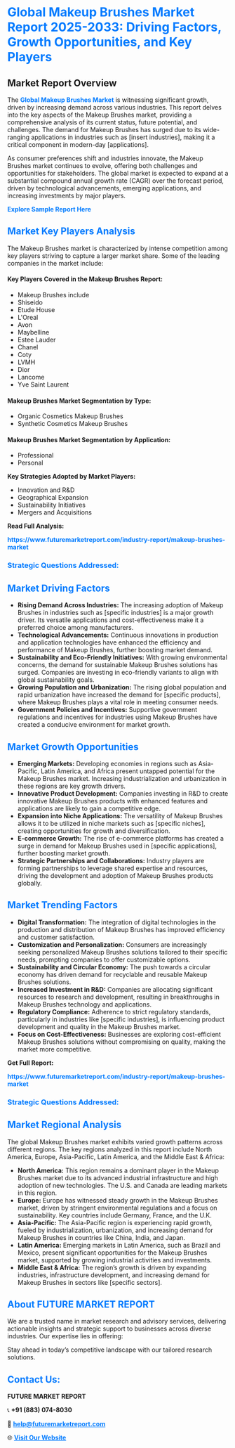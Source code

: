<h1 style="color: #007BFF;">Global Makeup Brushes Market Report 2025-2033: Driving Factors, Growth Opportunities, and Key Players</h1>

<section id="overview">
<h2>Market Report Overview</h2>
<p>The <a href="https://www.futuremarketreport.com/industry-report/makeup-brushes-market" style="color: #007BFF; text-decoration: none;"><strong>Global Makeup Brushes Market</strong></a> is witnessing significant growth, driven by increasing demand across various industries. This report delves into the key aspects of the Makeup Brushes market, providing a comprehensive analysis of its current status, future potential, and challenges. The demand for Makeup Brushes has surged due to its wide-ranging applications in industries such as [insert industries], making it a critical component in modern-day [applications].</p>
<p>As consumer preferences shift and industries innovate, the Makeup Brushes market continues to evolve, offering both challenges and opportunities for stakeholders. The global market is expected to expand at a substantial compound annual growth rate (CAGR) over the forecast period, driven by technological advancements, emerging applications, and increasing investments by major players.</p>
</section>

<section id="overview">
<p><a href="https://www.futuremarketreport.com/request-sample/reportId=100070" style="color: #007BFF; text-decoration: none;"><strong>Explore Sample Report Here</strong></a></p>
</section>

<section id="key-players">
<h2 style="color: #007BFF;">Market Key Players Analysis</h2>
<p>The Makeup Brushes market is characterized by intense competition among key players striving to capture a larger market share. Some of the leading companies in the market include:</p>
<h4>Key Players Covered in the Makeup Brushes Report:</h4>
<ul><li>Makeup Brushes include</li><li>Shiseido</li><li>Etude House</li><li>L&#039;Oreal</li><li>Avon</li><li>Maybelline</li><li>Estee Lauder</li><li>Chanel</li><li>Coty</li><li>LVMH</li><li>Dior</li><li>Lancome</li><li>Yve Saint Laurent</li></ul>
<h4>Makeup Brushes Market Segmentation by Type:</h4>
<ul><li>Organic Cosmetics Makeup Brushes</li><li>Synthetic Cosmetics Makeup Brushes</li></ul>

<h4>Makeup Brushes Market Segmentation by Application:</h4>
<ul><li>Professional</li><li>Personal</li></ul>
<p><strong>Key Strategies Adopted by Market Players:</strong></p>
<ul>
<li>Innovation and R&D</li>
<li>Geographical Expansion</li>
<li>Sustainability Initiatives</li>
<li>Mergers and Acquisitions</li>
</ul>
</section>

<section>
<p><strong>Read Full Analysis: </strong></p><a href="https://www.futuremarketreport.com/industry-report/makeup-brushes-market" style="color: #007BFF; text-decoration: none;"><strong>https://www.futuremarketreport.com/industry-report/makeup-brushes-market</strong></a>
<h3 style="color: #007BFF;">Strategic Questions Addressed:</h3>
</section>

<section id="driving-factors">
<h2 style="color: #007BFF;">Market Driving Factors</h2>
<ul>
<li><strong>Rising Demand Across Industries:</strong> The increasing adoption of Makeup Brushes in industries such as [specific industries] is a major growth driver. Its versatile applications and cost-effectiveness make it a preferred choice among manufacturers.</li>
<li><strong>Technological Advancements:</strong> Continuous innovations in production and application technologies have enhanced the efficiency and performance of Makeup Brushes, further boosting market demand.</li>
<li><strong>Sustainability and Eco-Friendly Initiatives:</strong> With growing environmental concerns, the demand for sustainable Makeup Brushes solutions has surged. Companies are investing in eco-friendly variants to align with global sustainability goals.</li>
<li><strong>Growing Population and Urbanization:</strong> The rising global population and rapid urbanization have increased the demand for [specific products], where Makeup Brushes plays a vital role in meeting consumer needs.</li>
<li><strong>Government Policies and Incentives:</strong> Supportive government regulations and incentives for industries using Makeup Brushes have created a conducive environment for market growth.</li>
</ul>
</section>

<section id="growth-opportunities">
<h2 style="color: #007BFF;">Market Growth Opportunities</h2>
<ul>
<li><strong>Emerging Markets:</strong> Developing economies in regions such as Asia-Pacific, Latin America, and Africa present untapped potential for the Makeup Brushes market. Increasing industrialization and urbanization in these regions are key growth drivers.</li>
<li><strong>Innovative Product Development:</strong> Companies investing in R&D to create innovative Makeup Brushes products with enhanced features and applications are likely to gain a competitive edge.</li>
<li><strong>Expansion into Niche Applications:</strong> The versatility of Makeup Brushes allows it to be utilized in niche markets such as [specific niches], creating opportunities for growth and diversification.</li>
<li><strong>E-commerce Growth:</strong> The rise of e-commerce platforms has created a surge in demand for Makeup Brushes used in [specific applications], further boosting market growth.</li>
<li><strong>Strategic Partnerships and Collaborations:</strong> Industry players are forming partnerships to leverage shared expertise and resources, driving the development and adoption of Makeup Brushes products globally.</li>
</ul>
</section>

<section id="trending-factors">
<h2 style="color: #007BFF;">Market Trending Factors</h2>
<ul>
<li><strong>Digital Transformation:</strong> The integration of digital technologies in the production and distribution of Makeup Brushes has improved efficiency and customer satisfaction.</li>
<li><strong>Customization and Personalization:</strong> Consumers are increasingly seeking personalized Makeup Brushes solutions tailored to their specific needs, prompting companies to offer customizable options.</li>
<li><strong>Sustainability and Circular Economy:</strong> The push towards a circular economy has driven demand for recyclable and reusable Makeup Brushes solutions.</li>
<li><strong>Increased Investment in R&D:</strong> Companies are allocating significant resources to research and development, resulting in breakthroughs in Makeup Brushes technology and applications.</li>
<li><strong>Regulatory Compliance:</strong> Adherence to strict regulatory standards, particularly in industries like [specific industries], is influencing product development and quality in the Makeup Brushes market.</li>
<li><strong>Focus on Cost-Effectiveness:</strong> Businesses are exploring cost-efficient Makeup Brushes solutions without compromising on quality, making the market more competitive.</li>
</ul>
</section>

<section>
<p><strong>Get Full Report: </strong></p><a href="https://www.futuremarketreport.com/industry-report/makeup-brushes-market" style="color: #007BFF; text-decoration: none;"><strong>https://www.futuremarketreport.com/industry-report/makeup-brushes-market</strong></a>
<h3 style="color: #007BFF;">Strategic Questions Addressed:</h3>
</section>


<section id="regional-analysis">
<h2 style="color: #007BFF;">Market Regional Analysis</h2>
<p>The global Makeup Brushes market exhibits varied growth patterns across different regions. The key regions analyzed in this report include North America, Europe, Asia-Pacific, Latin America, and the Middle East & Africa:</p>
<ul>
<li><strong>North America:</strong> This region remains a dominant player in the Makeup Brushes market due to its advanced industrial infrastructure and high adoption of new technologies. The U.S. and Canada are leading markets in this region.</li>
<li><strong>Europe:</strong> Europe has witnessed steady growth in the Makeup Brushes market, driven by stringent environmental regulations and a focus on sustainability. Key countries include Germany, France, and the U.K.</li>
<li><strong>Asia-Pacific:</strong> The Asia-Pacific region is experiencing rapid growth, fueled by industrialization, urbanization, and increasing demand for Makeup Brushes in countries like China, India, and Japan.</li>
<li><strong>Latin America:</strong> Emerging markets in Latin America, such as Brazil and Mexico, present significant opportunities for the Makeup Brushes market, supported by growing industrial activities and investments.</li>
<li><strong>Middle East & Africa:</strong> The region’s growth is driven by expanding industries, infrastructure development, and increasing demand for Makeup Brushes in sectors like [specific sectors].</li>
</ul>
</section>

<footer>
<h2 style="color: #007BFF;">About FUTURE MARKET REPORT</h2>
<p>We are a trusted name in market research and advisory services, delivering actionable insights and strategic support to businesses across diverse industries. Our expertise lies in offering:</p>

<p>Stay ahead in today’s competitive landscape with our tailored research solutions.</p>

<h2 style="color: #007BFF;">Contact Us:</h2>
<p><strong>FUTURE MARKET REPORT</strong></p>
<p>📞 <strong>+91 (883) 074-8030</strong></p>
<p>📧 <strong><a href="mailto:help@futuremarketreport.com" style="color: #007BFF;">help@futuremarketreport.com</a></strong></p>
<p>🌐 <strong><a href="https://www.futuremarketreport.com/" style="color: #007BFF;">Visit Our Website</a></strong></p>
</footer>